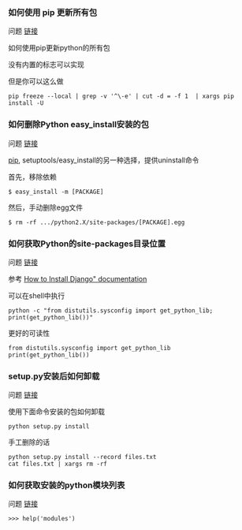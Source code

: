 
### 如何使用 pip 更新所有包

问题 [链接](http://stackoverflow.com/questions/2720014/upgrading-all-packages-with-pip)

如何使用pip更新python的所有包

没有内置的标志可以实现

但是你可以这么做

    pip freeze --local | grep -v '^\-e' | cut -d = -f 1  | xargs pip install -U

### 如何删除Python easy_install安装的包

问题 [链接](http://stackoverflow.com/questions/1231688/how-do-i-remove-packages-installed-with-pythons-easy-install)

[pip](https://pypi.python.org/pypi/pip/), setuptools/easy_install的另一种选择，提供uninstall命令

首先，移除依赖

    $ easy_install -m [PACKAGE]

然后，手动删除egg文件

    $ rm -rf .../python2.X/site-packages/[PACKAGE].egg

### 如何获取Python的site-packages目录位置

问题 [链接](http://stackoverflow.com/questions/122327/how-do-i-find-the-location-of-my-python-site-packages-directory)

参考 [How to Install Django" documentation](http://docs.djangoproject.com/en/dev/topics/install/#remove-any-old-versions-of-django)

可以在shell中执行

    python -c "from distutils.sysconfig import get_python_lib; print(get_python_lib())"

更好的可读性

    from distutils.sysconfig import get_python_lib
    print(get_python_lib())

### setup.py安装后如何卸载

问题 [链接](http://stackoverflow.com/questions/1550226/python-setup-py-uninstall)


使用下面命令安装的包如何卸载

    python setup.py install

手工删除的话

    python setup.py install --record files.txt
    cat files.txt | xargs rm -rf

### 如何获取安装的python模块列表

问题 [链接](http://stackoverflow.com/questions/739993/get-a-list-of-installed-python-modules)

    >>> help('modules')
